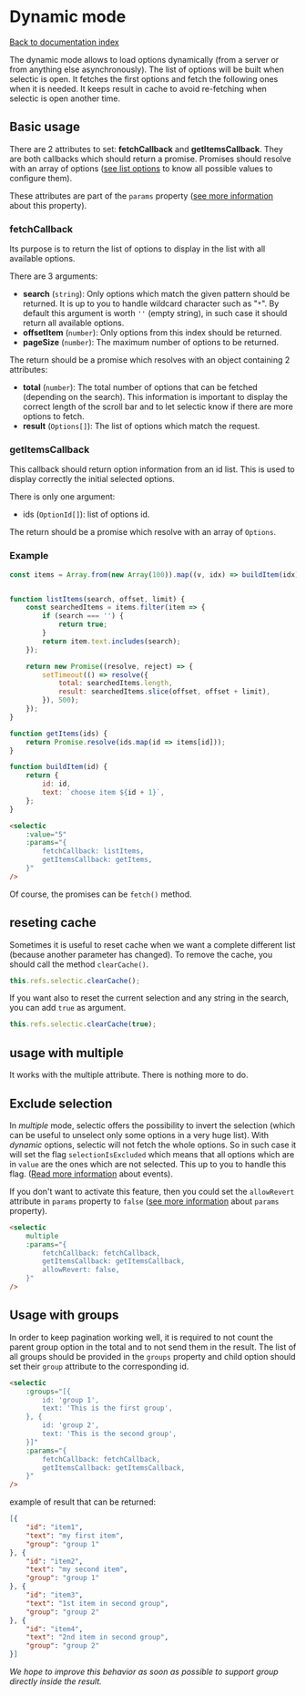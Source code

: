 # Dynamic mode

[Back to documentation index](main.md)

The dynamic mode allows to load options dynamically (from a server or from anything else asynchronously).
The list of options will be built when selectic is open. It fetches the first options and fetch the following ones when it is needed.
It keeps result in cache to avoid re-fetching when selectic is open another time.

## Basic usage

There are 2 attributes to set: **fetchCallback** and **getItemsCallback**.
They are both callbacks which should return a promise. Promises should resolve with an array of options ([see list options](./list.md) to know all possible values to configure them).

These attributes are part of the `params` property ([see more information](params.md) about this property).

### fetchCallback

Its purpose is to return the list of options to display in the list with all available options.

There are 3 arguments:

* **search** (`string`): Only options which match the given pattern should be returned. It is up to you to handle wildcard character such as "`*`". By default this argument is worth `''` (empty string), in such case it should return all available options.
* **offsetItem** (`number`): Only options from this index should be returned.
* **pageSize** (`number`): The maximum number of options to be returned.

The return should be a promise which resolves with an object containing 2 attributes:

* **total** (`number`): The total number of options that can be fetched (depending on the search). This information is important to display the correct length of the scroll bar and to let selectic know if there are more options to fetch.
* **result** (`Options[]`): The list of options which match the request.

### getItemsCallback

This callback should return option information from an id list.
This is used to display correctly the initial selected options.

There is only one argument:

* ids (`OptionId[]`): list of options id.

The return should be a promise which resolve with an array of `Options`.

### Example

```javascript
const items = Array.from(new Array(100)).map((v, idx) => buildItem(idx));


function listItems(search, offset, limit) {
    const searchedItems = items.filter(item => {
        if (search === '') {
            return true;
        }
        return item.text.includes(search);
    });

    return new Promise((resolve, reject) => {
        setTimeout(() => resolve({
            total: searchedItems.length,
            result: searchedItems.slice(offset, offset + limit),
        }), 500);
    });
}

function getItems(ids) {
    return Promise.resolve(ids.map(id => items[id]));
}

function buildItem(id) {
    return {
        id: id,
        text: `choose item ${id + 1}`,
    };
}
```

```html
<selectic
    :value="5"
    :params="{
        fetchCallback: listItems,
        getItemsCallback: getItems,
    }"
/>
```

Of course, the promises can be `fetch()` method.

## reseting cache

Sometimes it is useful to reset cache when we want a complete different list (because another parameter has changed).
To remove the cache, you should call the method `clearCache()`.

```javascript
this.refs.selectic.clearCache();
```

If you want also to reset the current selection and any string in the search, you can add `true` as argument.

```javascript
this.refs.selectic.clearCache(true);
```

## usage with multiple

It works with the multiple attribute. There is nothing more to do.

## Exclude selection

In _multiple_ mode, selectic offers the possibility to invert the selection (which can be useful to unselect only some options in a very huge list).
With _dynamic_ options, selectic will not fetch the whole options. So in such case it will set the flag `selectionIsExcluded` which means that all options which are in `value` are the ones which are not selected.
This up to you to handle this flag. ([Read more information](events.md) about events).

If you don't want to activate this feature, then you could set the `allowRevert` attribute in `params` property to `false` ([see more information](params.md) about `params` property).

```html
<selectic
    multiple
    :params="{
        fetchCallback: fetchCallback,
        getItemsCallback: getItemsCallback,
        allowRevert: false,
    }"
/>
```

## Usage with groups

In order to keep pagination working well, it is required to not count the parent group option in the total and to not send them in the result.
The list of all groups should be provided in the `groups` property and child option should set their `group` attribute to the corresponding id.

```html
<selectic
    :groups="[{
        id: 'group 1',
        text: 'This is the first group',
    }, {
        id: 'group 2',
        text: 'This is the second group',
    }]"
    :params="{
        fetchCallback: fetchCallback,
        getItemsCallback: getItemsCallback,
    }"
/>
```

example of result that can be returned:
```json
[{
    "id": "item1",
    "text": "my first item",
    "group": "group 1"
}, {
    "id": "item2",
    "text": "my second item",
    "group": "group 1"
}, {
    "id": "item3",
    "text": "1st item in second group",
    "group": "group 2"
}, {
    "id": "item4",
    "text": "2nd item in second group",
    "group": "group 2"
}]
```

_We hope to improve this behavior as soon as possible to support group directly inside the result._
